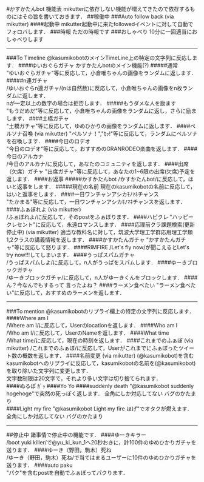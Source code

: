 #かすかたんbot 機能表
mikutterに依存しない機能が増えてきたので依存するものにはその旨を書いておきます．
##稼働中
###Auto follow back (via mikutter)
####起動中
mikutter起動中に来たfollowedイベントに対して自動でフォロバします．
###時報
ただの時報です
###おしゃべり
10分に一回適当におしゃべりします
***
###To Timeline
@kasumikobotのメインTimeLine上の特定の文字列に反応します．
####ゆいおぐらガチャ
かすかたんbotのメイン機能(?)
#####通常  
"ゆいおぐらガチャ"等に反応して，小倉唯ちゃんの画像をランダムに返します．
#####n連ガチャ  
/ゆいおぐらn連ガチャ/(nは自然数)に反応して，小倉唯ちゃんの画像をn枚ランダムに返します．  
nが一定以上の数字の場合は拒否します．
#####もうダメな人を励ます  
"もうだめだ"等に反応して，小倉唯ちゃんの画像をランダムに返し，さらに励まします．
####土橋ガチャ  
"土橋ガチャ"等に反応して，ゆめひかりの画像をランダムに返します．
####ペルソナ召喚  (via mikutter)
"ペルソナ！","ｶｯ!"等に反応して，ランダムにペルソナを召喚します．
####今日のロデオ  
"今日のロデオ"等に反応して，おすすめのGRANRODEO楽曲を返します．
####今日のアルカナ  
/今日のアルカナ/に反応して，あなたのコミュニティを返します．
####出席（欠席）ガチャ
"出席ガチャ"等に反応して，あなたの1~6限の出席(欠席)予定を返します．
####お返事 
#####かすかたんbot
/かすかたんbot/に反応して，はいと返事をします．
#####現在の名前
現在のkasumikobotの名前に反応して，はいと返事をします．
####一日ワンチャンアシカﾓﾉﾏﾈチャンス  
"たかまる"等に反応して，一日ワンチャンアシカﾓﾉﾏﾈチャンスを返します．
####ふぁぼれよ (via mikutter)  
/ふぁぼれよ/に反応して，そのpostをふぁぼります．
####ハピクレ
"ハッピークレセント"に反応して，永遠ロマンスします．
####応理前クラ課題検索(更新停止中)  (via mikutter)
適当な教科名に対して，筑波大学理工学群応用理工学類1,2クラスの講義情報を返します．
####かすかたんガチャ
"かすかたんガチャ"等に反応して怒ります．
####RIMFIRE 
/Let's fly now/が聞こえるとLet's try now!!!してしまいます．
####うっぱスパムガチャ  
/うっぱスパムしよ/に反応して，n人がうっぱをスパムします．
####ゆーきブロックガチャ  
/ゆーきブロックガチャ/に反応して，n人がゆーきくんをブロックします．
####ん？今なんでもするって
言ったよね？
####ラーメン食べたい 
"ラーメン食べたい"に反応して，おすすめのラーメンを返します．  
***
###To mention 
@kasumikobotのリプライ欄上の特定の文字列に反応します．
####Where am I  
/Where am I/に反応して，Userのlocationを返します．
####Who am I  
/Who am I/に反応して，UserのNameを返します．
####What time  
/What time/に反応して，現在の時刻を返します．
####これまでのふぁぼ  (via mikutter)
/これまでのふぁぼ/に反応して，Userがこれまでにふぁぼったツイート数の概数を返します．
####名前変更  (via mikutter)
(@kasumikobot)を含むkasumikobotへのリプライに反応して，kasumikobotの名前を(@kasumikobot)を取り除いた文字列に変更します．  
文字数制限は20文字で，それより多い文字は切り捨てられます．  
####ぬるぽ
ｶﾞｯ
####Yo
Yo
####suddenly death 
"@kasumikobot suddenly hogehoge"で突然の死っぽく返します． 全角にしか対応してない バグのかたまり  
####Light my fire
"@kasumikobot Light my fire ほげ"でオタクが燃えます． 全角にしか対応してない バグのかたまり  
***
##停止中
諸事情で停止中の機能です．
####ゆーきキラー  
/boot yuki killer/で@yu_ki_kun_1へ20秒おきに，計100件のゆめひかりガチャを送ります．
####ゆーき（野田，駒木）死ね  
/ゆーき（野田，駒木）死ね/で当てはまるユーザーに10件のゆめひかりガチャを送ります．
####auto paku  
"パク"を含むpostを自動でふぁぼってパクります．
